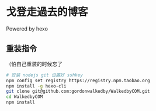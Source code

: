 # 戈登走過去的博客  

Powered by hexo

## 重装指令
（怕自己重装的时候忘了

```bash
# 安装 nodejs git 设置好 sshkey
npm config set registry https://registry.npm.taobao.org
npm install -g hexo-cli  
git clone git@github.com:gordonwalkedby/WalkedbyCOM.git
cd WalkedbyCOM
npm install
```
